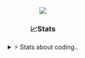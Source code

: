 <div align="center">
  
<p align="center">
  <img src="https://lanyard.cnrad.dev/api/1018290650602553364" />
</p>

### 📈Stats
<details>
    <summary> ⚡ Stats about coding.. </> </summary>
    <br/>

<!--START_SECTION:waka-->
![Code Time](http://img.shields.io/badge/Code%20Time-8%20hrs%205%20mins-blue)

![Profile Views](http://img.shields.io/badge/Profile%20Views-112-blue)

**🐱 My GitHub Data** 

> 📦 729.5 kB Used in GitHub's Storage 
 > 
> 🏆 94 Contributions in the Year 2024
 > 
> 💼 Opted to Hire
 > 
> 📜 6 Public Repositories 
 > 
> 🔑 14 Private Repositories 
 > 
**I'm a Night 🦉** 

```text
🌞 Morning                34 commits          ██░░░░░░░░░░░░░░░░░░░░░░░   07.61 % 
🌆 Daytime                183 commits         ██████████░░░░░░░░░░░░░░░   40.94 % 
🌃 Evening                187 commits         ██████████░░░░░░░░░░░░░░░   41.83 % 
🌙 Night                  43 commits          ██░░░░░░░░░░░░░░░░░░░░░░░   09.62 % 
```
📅 **I'm Most Productive on Sunday** 

```text
Monday                   21 commits          █░░░░░░░░░░░░░░░░░░░░░░░░   04.70 % 
Tuesday                  55 commits          ███░░░░░░░░░░░░░░░░░░░░░░   12.30 % 
Wednesday                83 commits          █████░░░░░░░░░░░░░░░░░░░░   18.57 % 
Thursday                 71 commits          ████░░░░░░░░░░░░░░░░░░░░░   15.88 % 
Friday                   46 commits          ███░░░░░░░░░░░░░░░░░░░░░░   10.29 % 
Saturday                 71 commits          ████░░░░░░░░░░░░░░░░░░░░░   15.88 % 
Sunday                   100 commits         ██████░░░░░░░░░░░░░░░░░░░   22.37 % 
```


📊 **This Week I Spent My Time On** 

```text
🕑︎ Time Zone: Europe/Berlin

💬 Programming Languages: 
JavaScript               3 hrs 42 mins       ███████████░░░░░░░░░░░░░░   45.85 % 
Lua                      3 hrs 17 mins       ██████████░░░░░░░░░░░░░░░   40.68 % 
JSON                     15 mins             █░░░░░░░░░░░░░░░░░░░░░░░░   03.14 % 
EJS                      12 mins             █░░░░░░░░░░░░░░░░░░░░░░░░   02.48 % 
Bash                     11 mins             █░░░░░░░░░░░░░░░░░░░░░░░░   02.33 % 

🔥 Editors: 
VS Code                  8 hrs 5 mins        █████████████████████████   100.00 % 

🐱‍💻 Projects: 
acp.illusionrp.ro        3 hrs 26 mins       ███████████░░░░░░░░░░░░░░   42.57 % 
[gamemode]               2 hrs 13 mins       ███████░░░░░░░░░░░░░░░░░░   27.50 % 
resources                1 hr 12 mins        ████░░░░░░░░░░░░░░░░░░░░░   14.92 % 
sql.services             35 mins             ██░░░░░░░░░░░░░░░░░░░░░░░   07.38 % 
[DL]-Arcus_v1.3          16 mins             █░░░░░░░░░░░░░░░░░░░░░░░░   03.40 % 

💻 Operating System: 
Windows                  8 hrs 5 mins        █████████████████████████   100.00 % 
```

**I Mostly Code in JavaScript** 

```text
JavaScript               5 repos             ████████░░░░░░░░░░░░░░░░░   31.25 % 
Lua                      3 repos             █████░░░░░░░░░░░░░░░░░░░░   18.75 % 
Python                   3 repos             █████░░░░░░░░░░░░░░░░░░░░   18.75 % 
TypeScript               2 repos             ███░░░░░░░░░░░░░░░░░░░░░░   12.50 % 
HTML                     1 repo              ██░░░░░░░░░░░░░░░░░░░░░░░   06.25 % 
```




 Last Updated on 02/06/2024 05:36:57 UTC
<!--END_SECTION:waka-->
</details>
